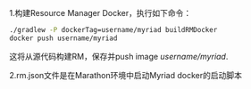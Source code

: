 1.构建Resource Manager Docker，执行如下命令：

```bash
./gradlew -P dockerTag=username/myriad buildRMDocker
docker push username/myriad
```

这将从源代码构建RM，保存并push image *username/myriad*.

2.rm.json文件是在Marathon环境中启动Myriad docker的启动脚本
